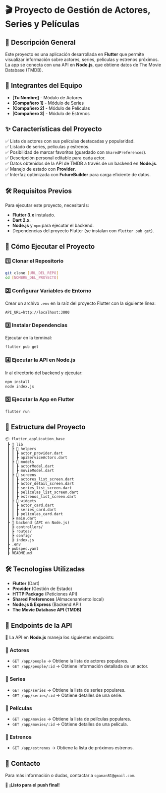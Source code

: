 
       
# 🎬 Proyecto de Gestión de Actores, Series y Películas

## 📌 Descripción General
Este proyecto es una aplicación desarrollada en **Flutter** que permite visualizar información sobre actores, series, películas y estrenos próximos. La app se conecta con una API en **Node.js**, que obtiene datos de The Movie Database (TMDB).

## 👥 Integrantes del Equipo
- **[Tu Nombre]** - Módulo de Actores
- **[Compañero 1]** - Módulo de Series
- **[Compañero 2]** - Módulo de Películas
- **[Compañero 3]** - Módulo de Estrenos

## ✨ Características del Proyecto
✅ Lista de actores con sus películas destacadas y popularidad.  
✅ Listado de series, películas y estrenos.  
✅ Posibilidad de marcar favoritos (guardado con `SharedPreferences`).  
✅ Descripción personal editable para cada actor.  
✅ Datos obtenidos de la API de TMDB a través de un backend en **Node.js**.  
✅ Manejo de estado con **Provider**.  
✅ Interfaz optimizada con **FutureBuilder** para carga eficiente de datos.  

## 🛠️ Requisitos Previos
Para ejecutar este proyecto, necesitarás:
- **Flutter 3.x** instalado.
- **Dart 2.x**.
- **Node.js** y `npm` para ejecutar el backend.
- Dependencias del proyecto Flutter (se instalan con `flutter pub get`).

## 🚀 Cómo Ejecutar el Proyecto
### 1️⃣ Clonar el Repositorio
```bash
git clone [URL_DEL_REPO]
cd [NOMBRE_DEL_PROYECTO]
```

### 2️⃣ Configurar Variables de Entorno
Crear un archivo `.env` en la raíz del proyecto Flutter con la siguiente línea:
```
API_URL=http://localhost:3000
```

### 3️⃣ Instalar Dependencias
Ejecutar en la terminal:
```bash
flutter pub get
```

### 4️⃣ Ejecutar la API en Node.js
Ir al directorio del backend y ejecutar:
```bash
npm install
node index.js
```

### 5️⃣ Ejecutar la App en Flutter
```bash
flutter run
```

## 📂 Estructura del Proyecto
```
📦 flutter_application_base
 ┣ 📂 lib
 ┃ ┣ 📂 helpers
 ┃ ┃ ┣ actor_provider.dart
 ┃ ┃ ┣ apiServiceActors.dart
 ┃ ┣ 📂 models
 ┃ ┃ ┣ actorModel.dart
 ┃ ┃ ┣ movieModel.dart
 ┃ ┣ 📂 screens
 ┃ ┃ ┣ actores_list_screen.dart
 ┃ ┃ ┣ actor_detail_screen.dart
 ┃ ┃ ┣ series_list_screen.dart
 ┃ ┃ ┣ peliculas_list_screen.dart
 ┃ ┃ ┣ estrenos_list_screen.dart
 ┃ ┣ 📂 widgets
 ┃ ┃ ┣ actor_card.dart
 ┃ ┃ ┣ series_card.dart
 ┃ ┃ ┣ peliculas_card.dart
 ┃ ┣ main.dart
 ┣ 📂 backend (API en Node.js)
 ┃ ┣ controllers/
 ┃ ┣ routes/
 ┃ ┣ config/
 ┃ ┣ index.js
 ┣ .env
 ┣ pubspec.yaml
 ┣ README.md
```

## 🛠️ Tecnologías Utilizadas
- **Flutter** (Dart)
- **Provider** (Gestión de Estado)
- **HTTP Package** (Peticiones API)
- **Shared Preferences** (Almacenamiento local)
- **Node.js & Express** (Backend API)
- **The Movie Database API (TMDB)**

## 🔗 Endpoints de la API
📌 La API en **Node.js** maneja los siguientes endpoints:

### 🔹 Actores
- `GET /app/people` → Obtiene la lista de actores populares.
- `GET /app/people/:id` → Obtiene información detallada de un actor.

### 🔹 Series
- `GET /app/series` → Obtiene la lista de series populares.
- `GET /app/series/:id` → Obtiene detalles de una serie.

### 🔹 Películas
- `GET /app/movies` → Obtiene la lista de películas populares.
- `GET /app/movies/:id` → Obtiene detalles de una película.

### 🔹 Estrenos
- `GET /app/estrenos` → Obtiene la lista de próximos estrenos.

## 📧 Contacto
Para más información o dudas, contactar a `sganan81@gmail.com`.

🚀 **¡Listo para el push final!**

